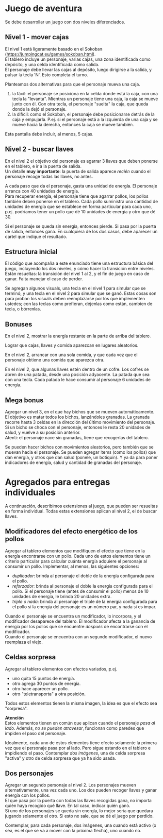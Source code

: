# Juego de aventura

Se debe desarrollar un juego con dos niveles diferenciados. 

## Nivel 1 - mover cajas

El nivel 1 está ligeramente basado en el Sokoban (https://jumpingcat.eu/games/sokoban.html).  
El tablero incluye un personaje, varias cajas, una zona identificada como depósito, y una celda identificada como salida.  
El personaje debe llevar las cajas al depósito, luego dirigirse a la salida, y pulsar la tecla 'N'. Esto completa el turno.

Planteamos dos alternativas para que el personaje mueva una caja.  

1. la fácil: el personaje se posiciona en la celda donde está la caja, con una tecla la "levanta". Mientras un personaje tiene una caja, la caja se mueve junto con él. Con otra tecla, el personaje "suelta" la caja, que queda donde la dejó el personaje.
2. la difícil: como el Sokoban, el personaje debe posicionarse detrás de la caja y empujarla. P.ej. si el personaje está a la izquierda de una caja y se mueve hacia la derecha, entonces la caja se mueve también.

Esta pantalla debe incluir, al menos, 5 cajas.

## Nivel 2 - buscar llaves

En el nivel 2 el objetivo del personaje es agarrar 3 llaves que deben ponerse en el tablero, e ir a la puerta de salida.  
Un detalle **muy importante**: la puerta de salida aparece _recién_ cuando el personaje recoge todas las llaves, no antes.  

A cada paso que da el personaje, gasta una unidad de energía. El personaje arranca con 40 unidades de energía.  
Para recuperar energía, el personaje tiene que agarrar pollos, los pollos también deben ponerse en el tablero. Cada pollo suministra una cantidad de unidades de energía que se establece en forma particular para cada uno, p.ej. podríamos tener un pollo que dé 10 unidades de energía y otro que dé 30.

Si el personaje se queda sin energía, entonces pierde. Si pasa por la puerta de salida, entonces gana. En cualquiera de los dos casos, debe aparecer un cartel que indique el resultado.

## Estructura inicial
El código que acompaña a este enunciado tiene una estructura básica del juego, incluyendo los dos niveles, y cómo hacer la transición entre niveles. Están resueltas: la transición del nivel 1 al 2, y el fin de juego en caso de ganar. Falta manejar el caso de perder.

Se agregan algunos visuals, una tecla en el nivel 1 para simular que se terminó, y una tecla en el nivel 2 para simular que se ganó. Estas cosas son para probar: los visuals deben reemplazarse por los que implementen ustedes; con las teclas como prefieran, déjenlas como están, cambien de tecla, o bórrenlas.

## Bonuses
En el nivel 2, mostrar la energía restante en la parte de arriba del tablero.

Lograr que cajas, llaves y comida aparezcan en lugares aleatorios.

En el nivel 2, arrancar con una sola comida, y que cada vez que el personaje obtiene una comida que aparezca otra.

En el nivel 2, que algunas llaves estén dentro de un cofre. Los cofres se abren de una patada, desde una posición adyacente. La patada que sea con una tecla. Cada patada le hace consumir al personaje 6 unidades de energía.

## Mega bonus
Agregar un nivel 3, en el que hay bichos que se mueven automáticamente. El objetivo es matar todos los bichos, lanzándoles granadas. La granada recorre hasta 3 celdas en la dirección del último movimiento del personaje. Si un bicho se choca con el personaje, entonces le resta 20 unidades de salud, y vuelve a su posición anterior.  
Atenti: el personaje nace sin granadas, tiene que recogerlas del tablero. 

Se pueden hacer bichos con movimientos aleatorios, pero también que se muevan hacia el personaje.
Se pueden agregar items (como los pollos) que dan energía, y otros que dan salud (ponele, un botiquín).
Y ya da para poner indicadores de energía, salud y cantidad de granadas del personaje.



# Agregados para entregas individuales

A continuación, describimos extensiones al juego, que pueden ser resueltas en forma individual.
Todas estas extensiones aplican al nivel 2, el de buscar llaves.

## Modificadores del efecto energético de los pollos
Agregar al tablero elementos que modifiquen el efecto que tiene en la energía encontrarse con un pollo. Cada uno de estos elementos tiene un criterio particular para calcular cuánta energía adquiere el personaje al consumir un pollo. Implementar, al menos, las siguientes opciones:
- _duplicador_: brinda al personaje el doble de la energía configurada para el pollo.
- _reforzador_: brinda al personaje el doble la energía configurada para el pollo. Si el personaje tiene (antes de consumir el pollo) menos de 10 unidades de energía,  le brinda 20 unidades extra.
- _triple o nada_: brinda al personaje el triple de la energía configurada para el pollo si la energia del personaje es un número par, y nada si es impar.

Cuando el personaje se encuentra un modificador, lo incorpora, y el modificador desaparece del tablero. El modificador afecta a la ganancia de energía por los pollos que se encuentre _después_ de encontrarse con el modificador.  
Cuando el personaje se encuentra con un segundo modificador, el nuevo reemplaza el viejo.

## Celdas sorpresa
Agregar al tablero elementos con efectos variados, p.ej.
- uno quita 15 puntos de energía.
- otro agrega 30 puntos de energía.
- otro hace aparecer un pollo.
- otro "teletransporta" a otra posición.

Todos estos elementos tienen la misma imagen, la idea es que el efecto sea "sorpresa".  

**Atención**  
Estos elementos tienen en común que aplican cuando el personaje _pasa al lado_. Además, _no se pueden atravesar_, funcionan como paredes que impiden el paso del personaje.

Idealmente, cada uno de estos elementos tiene efecto solamente la primera vez que el personaje pasa por al lado. Pero sigue estando en el tablero e impidiendo el paso. Contemplar _dos imágenes_, una de celda sorpresa "activa" y otro de celda sorpresa que ya ha sido usada.

## Dos personajes
Agregar un segundo personaje al nivel 2. Los personajes mueven alternativamente, una vez cada uno. Los dos pueden recoger llaves y ganar energía con los pollos.  
El que pasa por la puerta con todas las llaves recogidas gana, no importa quién haya recogido qué llave. En tal caso, indicar quién ganó.  
Si uno de los personajes se queda sin energía, lo mejor sería que quedara jugando solamente el otro. Si esto no sale, que se dé el juego por perdido.

Contemplar, para cada personaje, dos imágenes, una cuando está activo (o sea, es el que se va a mover con la próxima flecha), uno cuando no.



